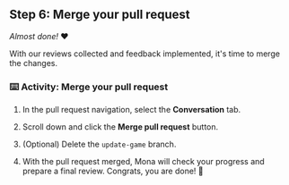 ## Step 6: Merge your pull request

_Almost done!_ :heart:

With our reviews collected and feedback implemented, it's time to merge the changes.

### :keyboard: Activity: Merge your pull request

1. In the pull request navigation, select the **Conversation** tab.

1. Scroll down and click the **Merge pull request** button.

1. (Optional) Delete the `update-game` branch.

1. With the pull request merged, Mona will check your progress and prepare a final review. Congrats, you are done! 🎉
